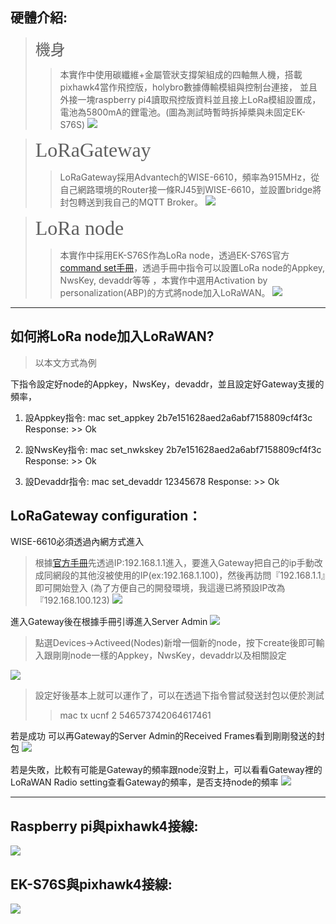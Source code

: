 硬體介紹:
-------

><font face="黑體" size=5>機身</font>
>>本實作中使用碳纖維+金屬管狀支撐架組成的四軸無人機，搭載pixhawk4當作飛控版，holybro數據傳輸模組與控制台連接，
並且外接一塊raspberry pi4讀取飛控版資料並且接上LoRa模組設置成，電池為5800mA的鋰電池。(圖為測試時暫時拆掉槳與未固定EK-S76S)
![](https://i.imgur.com/YxgE5Am.jpg)



><font face="黑體" size=6>LoRaGateway</font>
>>LoRaGateway採用Advantech的WISE-6610，頻率為915MHz，從自己網路環境的Router接一條RJ45到WISE-6610，並設置bridge將封包轉送到我自己的MQTT Broker。
![](https://i.imgur.com/9l64RCc.jpg)



><font face="黑體" size=6>LoRa node</font>
>>本實作中採用EK-S76S作為LoRa node，透過EK-S76S官方[command set手冊](https://edit.wpgdadawant.com/uploads/news_file/program/2019/35461/tech_files/S7678S_Commands_Set_Reference_1.6.5.pdf)，透過手冊中指令可以設置LoRa node的Appkey, NwsKey, devaddr等等
，本實作中選用Activation by personalization(ABP)的方式將node加入LoRaWAN。
![](https://i.imgur.com/ydg6oen.jpg)


---------------------------------------------------------------


如何將LoRa node加入LoRaWAN?
--------------------------
>以本文方式為例

下指令設定好node的Appkey，NwsKey，devaddr，並且設定好Gateway支援的頻率，
1. 設Appkey指令: 
mac set_appkey 2b7e151628aed2a6abf7158809cf4f3c
Response: >> Ok

2. 設NwsKey指令: 
mac set_nwkskey 2b7e151628aed2a6abf7158809cf4f3c
Response: >> Ok

3. 設Devaddr指令: 
mac set_devaddr 12345678
Response: >> Ok





LoRaGateway configuration：
--------------------------
WISE-6610必須透過內網方式進入
>根據[官方手冊](https://www.induo.com/wp-content/uploads/2018/09/wise-6610-manual.pdf)先透過IP:192.168.1.1進入，要進入Gateway把自己的ip手動改成同網段的其他沒被使用的IP(ex:192.168.1.100)，然後再訪問『192.168.1.1』即可開始登入
(為了方便自己的開發環境，我這邊已將預設IP改為『192.168.100.123)
![](https://i.imgur.com/xEDWv1N.png)



進入Gateway後在根據手冊引導進入Server Admin
![](https://i.imgur.com/4BQySCq.png)

>點選Devices->Activeed(Nodes)新增一個新的node，按下create後即可輸入跟剛剛node一樣的Appkey，NwsKey，devaddr以及相關設定
>
![](https://i.imgur.com/6XJQXm3.png)

>設定好後基本上就可以運作了，可以在透過下指令嘗試發送封包以便於測試
>> mac tx ucnf 2 546573742064617461

若是成功 可以再Gateway的Server Admin的Received Frames看到剛剛發送的封包
![](https://i.imgur.com/Nx67ycO.png)


若是失敗，比較有可能是Gateway的頻率跟node沒對上，可以看看Gateway裡的LoRaWAN Radio setting查看Gateway的頻率，是否支持node的頻率
![](https://i.imgur.com/kHjxqC5.png)



------------------------------

Raspberry pi與pixhawk4接線:
--------------------------

![](https://i.imgur.com/5QsemDi.png)



EK-S76S與pixhawk4接線:
--------------------------

![](https://i.imgur.com/KOuRS7A.png)
